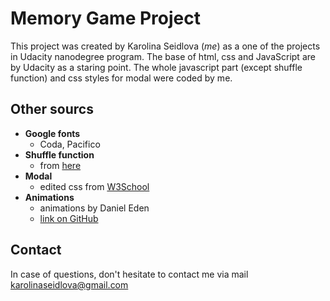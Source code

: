 # Memory Game Project
This project was created by Karolina Seidlova (_me_) as a one of the projects in Udacity nanodegree program. The base of html, css and JavaScript are by Udacity as a staring point.
The whole javascript part (except shuffle function) and css styles for modal were coded by me.

## Other sourcs
- **Google fonts**
	- Coda, Pacifico
- **Shuffle function**
    -  from [here](http://stackoverflow.com/a/2450976)
- **Modal**
    - edited css from [W3School](https://www.w3schools.com/howto/howto_css_modals.asp)
- **Animations**
    -  animations by Daniel Eden
    -  [link on GitHub](https://github.com/daneden/animate.css)

## Contact
In case of questions, don't hesitate to contact me via mail karolinaseidlova@gmail.com
